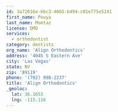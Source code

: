 ```yaml
---
id: 3a72016e-6bc3-4065-b494-c01e775e5241
first_name: Pouya
last_name: Momtaz
license: DMD
services:
  - orthodontist
category: dentists
org_name: 'Align Orthodontics'
address: '4045 S Eastern Ave'
city: 'Las Vegas'
state: NV
zip: '89119'
phone: '(702) 998-2237'
title: 'Align Orthodontics'
_geoloc:
  lat: 36.1653
  lng: -115.116
---
```

